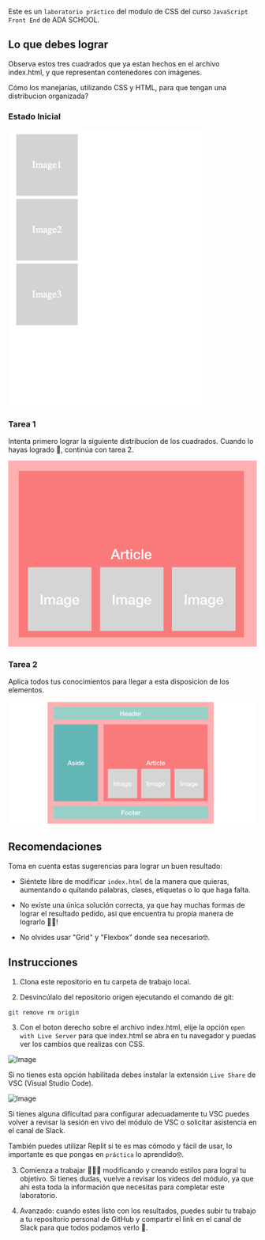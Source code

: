 Este es un `laboratorio práctico` del modulo de CSS del curso `JavaScript Front End` de ADA SCHOOL.

## Lo que debes lograr

Observa estos tres cuadrados que ya estan hechos en el archivo index.html, y que representan contenedores con imágenes. 

Cómo los manejarías, utilizando CSS y HTML, para que tengan una distribucion organizada?

### Estado Inicial

![Image](images/inicio.png)



### Tarea 1
Intenta primero lograr la siguiente distribucion de los cuadrados. Cuando lo hayas logrado 🎉, continúa con tarea 2.

![Image](images/facil.png)

### Tarea 2
Aplica todos tus conocimientos para llegar a esta disposicion de los elementos.

![Image](images/avanzado.png)

## Recomendaciones
Toma en cuenta estas sugerencias para lograr un buen resultado:

- Siéntete libre de modificar `index.html` de la manera que quieras, aumentando o quitando palabras, clases, etiquetas o lo que haga falta.

- No existe una única solución correcta, ya que hay muchas formas de lograr el resultado pedido, asi que encuentra tu propia manera de lograrlo 💪🏼!

- No olvides usar "Grid" y "Flexbox" donde sea necesario🤓.

## Instrucciones

1. Clona este repositorio en tu carpeta de trabajo local.

2. Desvincúlalo del repositorio origen ejecutando el comando de git:

```bash
git remove rm origin
```
3. Con el boton derecho sobre el archivo index.html, elije la opción `open with Live Server` para que index.html se abra en tu navegador y puedas ver los cambios que realizas con CSS. 

![Image](images/open.png)

Si no tienes esta opción habilitada debes instalar la extensión `Live Share` de VSC (Visual Studio Code).

![Image](images/live-share.png)


Si tienes alguna dificultad para configurar adecuadamente tu VSC puedes volver a revisar la sesión en vivo del módulo de VSC o solicitar asistencia en el canal de Slack.

También puedes utilizar Replit si te es mas cómodo y fácil de usar, lo importante es que pongas en `práctica` lo aprendido🤓.

3. Comienza a trabajar 👩🏻‍💻 modificando y creando estilos para logral tu objetivo. Si tienes dudas, vuelve a revisar los videos del módulo, ya que ahi esta toda la información que necesitas para completar este laboratorio.

4. Avanzado: cuando estes listo con los resultados, puedes subir tu trabajo a tu repositorio personal de GitHub y compartir el link en el canal de Slack para que todos podamos verlo 🚀.

